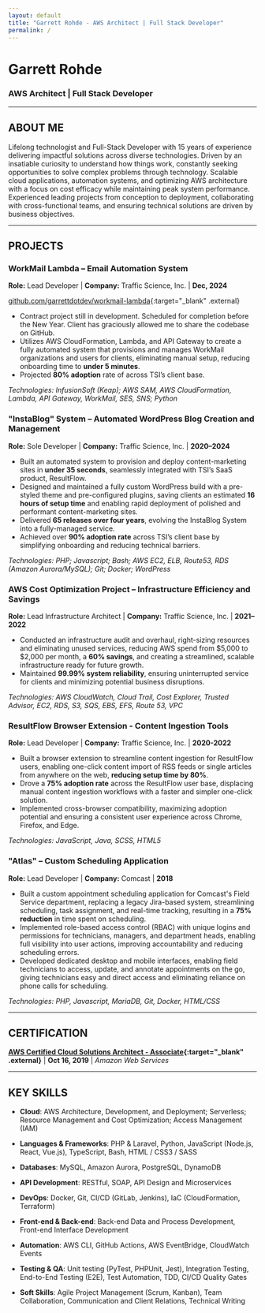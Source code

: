```yaml
---
layout: default
title: "Garrett Rohde - AWS Architect | Full Stack Developer"
permalink: /
---
```


# Garrett Rohde

### AWS Architect | Full Stack Developer    

---

## ABOUT ME

Lifelong technologist and Full-Stack Developer with 15 years of experience delivering impactful solutions across diverse technologies. Driven by an insatiable curiosity to understand how things work, constantly seeking opportunities to solve complex problems through technology. Scalable cloud applications, automation systems, and optimizing AWS architecture with a focus on cost efficacy while maintaining peak system performance. Experienced leading projects from conception to deployment, collaborating with cross-functional teams, and ensuring technical solutions are driven by business objectives.

---

## PROJECTS

### WorkMail Lambda – Email Automation System

**Role:** Lead Developer | **Company:** Traffic Science, Inc. | **Dec, 2024**

[github.com/garrettdotdev/workmail-lambda](https://github.com/garrettdotdev/workmail-lambda){:target="_blank" .external}

- Contract project still in development. Scheduled for completion before the New Year. Client has graciously allowed me to share the codebase on GitHub.
- Utilizes AWS CloudFormation, Lambda, and API Gateway to create a fully automated system that provisions and manages WorkMail organizations and users for clients, eliminating manual setup, reducing onboarding time to **under 5 minutes**.
- Projected **80% adoption** rate of across TSI’s client base.

*Technologies: InfusionSoft (Keap); AWS SAM, AWS CloudFormation, Lambda, API Gateway, WorkMail, SES, SNS; Python*

### "InstaBlog" System – Automated WordPress Blog Creation and Management

**Role:** Sole Developer | **Company:** Traffic Science, Inc. | **2020–2024**

- Built an automated system to provision and deploy content-marketing sites in **under 35 seconds**, seamlessly integrated with TSI’s SaaS product, ResultFlow.
- Designed and maintained a fully custom WordPress build with a pre-styled theme and pre-configured plugins, saving clients an estimated **16 hours of setup time** and enabling rapid deployment of polished and performant content-marketing sites.
- Delivered **65 releases over four years**, evolving the InstaBlog System into a fully-managed service.
- Achieved over **90% adoption rate** across TSI’s client base by simplifying onboarding and reducing technical barriers.

*Technologies: PHP; Javascript; Bash; AWS EC2, ELB, Route53, RDS (Amazon Aurora/MySQL); Git; Docker; WordPress*

### AWS Cost Optimization Project – Infrastructure Efficiency and Savings

**Role:** Lead Infrastructure Architect | **Company:** Traffic Science, Inc. | **2021–2022**

- Conducted an infrastructure audit and overhaul, right-sizing resources and eliminating unused services, reducing AWS spend from $5,000 to $2,000 per month, a **60% savings**, and creating a streamlined, scalable infrastructure ready for future growth.
- Maintained **99.99% system reliability**, ensuring uninterrupted service for clients and minimizing potential business disruptions.

*Technologies: AWS CloudWatch, Cloud Trail, Cost Explorer, Trusted Advisor, EC2, RDS, S3, SQS, EBS, EFS, Route 53, VPC*

### ResultFlow Browser Extension - Content Ingestion Tools

**Role:** Lead Developer | **Company:** Traffic Science, Inc. | **2020-2022**

- Built a browser extension to streamline content ingestion for ResultFlow users, enabling one-click content import of RSS feeds or single articles from anywhere on the web, **reducing setup time by 80%**.
- Drove a **75% adoption rate** across the ResultFlow user base, displacing manual content ingestion workflows with a faster and simpler one-click solution.
- Implemented cross-browser compatibility, maximizing adoption potential and ensuring a consistent user experience across Chrome, Firefox, and Edge.

*Technologies: JavaScript, Java, SCSS, HTML5*

### "Atlas" – Custom Scheduling Application

**Role:** Lead Developer | **Company:** Comcast | **2018**

- Built a custom appointment scheduling application for Comcast's Field Service department, replacing a legacy Jira-based system, streamlining scheduling, task assignment, and real-time tracking, resulting in a **75% reduction** in time spent on scheduling.
- Implemented role-based access control (RBAC) with unique logins and permissions for technicians, managers, and department heads, enabling full visibility into user actions, improving accountability and reducing scheduling errors.
- Developed dedicated desktop and mobile interfaces, enabling field technicians to access, update, and annotate appointments on the go, giving technicians easy and direct access and eliminating reliance on phone calls for scheduling.

*Technologies: PHP, Javascript, MariaDB, Git, Docker, HTML/CSS*

---

## CERTIFICATION

**[AWS Certified Cloud Solutions Architect - Associate](https://cp.certmetrics.com/amazon/en/public/verify/credential/LSJNYXR2E241QFCG){:target="_blank" .external}** \| **Oct 16, 2019** \| *Amazon Web Services*

---

## KEY SKILLS

- **Cloud**: AWS Architecture, Development, and Deployment; Serverless; Resource Management and Cost Optimization; Access Management (IAM)

- **Languages & Frameworks**: PHP & Laravel, Python, JavaScript (Node.js, React, Vue.js), TypeScript, Bash, HTML / CSS3 / SASS

- **Databases**: MySQL, Amazon Aurora, PostgreSQL, DynamoDB

- **API Development**: RESTful, SOAP, API Design and Microservices

- **DevOps**: Docker, Git, CI/CD (GitLab, Jenkins), IaC (CloudFormation, Terraform)

- **Front-end & Back-end**: Back-end Data and Process Development, Front-end Interface Development

- **Automation**: AWS CLI, GitHub Actions, AWS EventBridge, CloudWatch Events

- **Testing & QA**: Unit testing (PyTest, PHPUnit, Jest), Integration Testing, End-to-End Testing (E2E), Test Automation, TDD, CI/CD Quality Gates

- **Soft Skills**: Agile Project Management (Scrum, Kanban), Team Collaboration, Communication and Client Relations, Technical Writing
